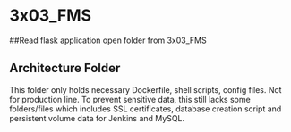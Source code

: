 # 3x03_FMS

##Read flask application
open folder from 3x03_FMS

## Architecture Folder
This folder only holds necessary Dockerfile, shell scripts, config files. Not for production line.
To prevent sensitive data, this still lacks some folders/files which includes SSL certificates, 
database creation script and persistent volume data for Jenkins and MySQL.
